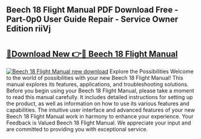 ## Beech 18 Flight Manual PDF Download Free - Part-0p0 User Guide Repair - Service Owner Edition riiVj

# <h2><a href="http://bc40909.oget.top/?id=Beech+18+Flight+Manual">🔗Download New 👉🔴 Beech 18 Flight Manual</a></h2>

[![Beech 18 Flight Manual new download](https://i.imgur.com/5g1atiW.png)](http://bc40909.oget.top/?id=Beech+18+Flight+Manual)
Explore the Possibilities Welcome to the world of possibilities with your new Beech 18 Flight Manual! This manual explores its features, applications, and troubleshooting solutions. Before you begin using your Beech 18 Flight Manual, please take a moment to read this manual carefully. It includes detailed instructions for setting up the product, as well as information on how to use its various features and capabilities. The intuitive user interface and advanced features of your new Beech 18 Flight Manual work in harmony to enhance your experience. Your Feedback is Valued Beech 18 Flight Manual. We appreciate your input and are committed to providing you with exceptional service.
